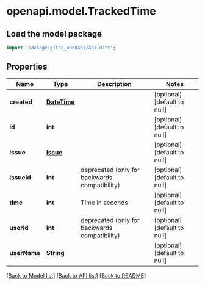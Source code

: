 # openapi.model.TrackedTime

## Load the model package
```dart
import 'package:gitea_openapi/api.dart';
```

## Properties
Name | Type | Description | Notes
------------ | ------------- | ------------- | -------------
**created** | [**DateTime**](DateTime.md) |  | [optional] [default to null]
**id** | **int** |  | [optional] [default to null]
**issue** | [**Issue**](Issue.md) |  | [optional] [default to null]
**issueId** | **int** | deprecated (only for backwards compatibility) | [optional] [default to null]
**time** | **int** | Time in seconds | [optional] [default to null]
**userId** | **int** | deprecated (only for backwards compatibility) | [optional] [default to null]
**userName** | **String** |  | [optional] [default to null]

[[Back to Model list]](../README.md#documentation-for-models) [[Back to API list]](../README.md#documentation-for-api-endpoints) [[Back to README]](../README.md)


